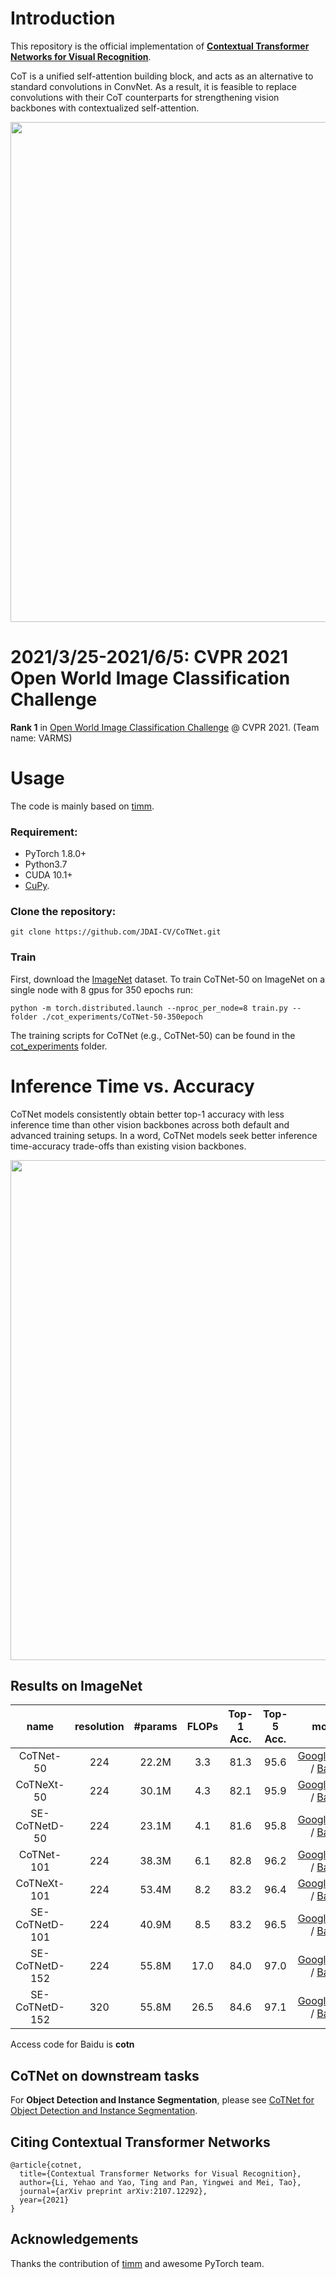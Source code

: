 # Introduction
This repository is the official implementation of [**Contextual Transformer Networks for Visual Recognition**](https://arxiv.org/pdf/2107.12292.pdf). 

CoT is a unified self-attention building block, and acts as an alternative to standard convolutions in ConvNet. As a result, it is feasible to replace convolutions with their CoT counterparts for strengthening vision backbones with contextualized self-attention.

<p align="center">
  <img src="images/framework.jpg" width="800"/>
</p>

# 2021/3/25-2021/6/5: CVPR 2021 Open World Image Classification Challenge
**Rank 1** in [Open World Image Classification Challenge](https://eval.ai/web/challenges/challenge-page/1041/leaderboard/2695) @ CVPR 2021. (Team name: VARMS)


# Usage
The code is mainly based on [timm](https://github.com/rwightman/pytorch-image-models).

### Requirement:
* PyTorch 1.8.0+
* Python3.7
* CUDA 10.1+
* [CuPy](https://cupy.dev/). 

### Clone the repository:
```
git clone https://github.com/JDAI-CV/CoTNet.git
```

### Train 
First, download the [ImageNet](https://github.com/facebookarchive/fb.resnet.torch/blob/master/INSTALL.md) dataset. To train CoTNet-50 on ImageNet on a single node with 8 gpus for 350 epochs run:
```
python -m torch.distributed.launch --nproc_per_node=8 train.py --folder ./cot_experiments/CoTNet-50-350epoch
```
The training scripts for CoTNet (e.g., CoTNet-50) can be found in the [cot_experiments](cot_experiments) folder.

# Inference Time vs. Accuracy
CoTNet models consistently obtain better top-1 accuracy with less inference time than other vision backbones across both default and advanced training setups. In a word, CoTNet models seek better inference time-accuracy trade-offs than existing vision backbones.

<p align="center">
  <img src="images/inference_time.jpg" width="800"/>
</p>

## Results on ImageNet
| name | resolution | #params | FLOPs | Top-1 Acc. | Top-5 Acc. | model |
| :---: | :---: | :---: | :---: | :---: | :---: | :---: | 
| CoTNet-50 | 224 | 22.2M | 3.3 | 81.3 | 95.6 | [GoogleDrive](https://drive.google.com/file/d/1SR5ezIu7LN943zHaUh4mC0ehxBVMqtfv/view?usp=sharing) / [Baidu](https://pan.baidu.com/s/1czr00SglgD8dNVK8jT1yLg) |
| CoTNeXt-50 | 224 | 30.1M | 4.3 | 82.1 | 95.9 | [GoogleDrive](https://drive.google.com/file/d/1j6b5D3xcZ5L_bHiQV0WfqyOieqZLVOCv/view?usp=sharing) / [Baidu](https://pan.baidu.com/s/1CeV9IH_P5N9yuO-wOpdGNw) |
| SE-CoTNetD-50 | 224 | 23.1M | 4.1 | 81.6 | 95.8 | [GoogleDrive](https://drive.google.com/file/d/1D2b5fr3lxpBpiFcCYBKngmmSgfVHt_56/view?usp=sharing) / [Baidu](https://pan.baidu.com/s/1s5Xg7AqzWuwFJUzOJDoo4Q) |
| CoTNet-101 | 224 | 38.3M | 6.1 | 82.8 | 96.2 | [GoogleDrive](https://drive.google.com/file/d/11jExbPEg4Eq5PApisZyE5k-1CbRYnsQb/view?usp=sharing) / [Baidu](https://pan.baidu.com/s/1Olpta0AV7N4OoiC8PB4BnA) |
| CoTNeXt-101 | 224 | 53.4M | 8.2 | 83.2 | 96.4 | [GoogleDrive](https://drive.google.com/file/d/1des5wgkBDUscQAs8IYOmKCKKUA46QLfJ/view?usp=sharing) / [Baidu](https://pan.baidu.com/s/1FM0QRZJee7uY7iKaEiUA-w) |
| SE-CoTNetD-101 | 224 | 40.9M | 8.5 | 83.2 | 96.5 | [GoogleDrive](https://drive.google.com/file/d/1PWIltQYpYZiDrpfZORRQzGzQeXVd2b2f/view?usp=sharing) / [Baidu](https://pan.baidu.com/s/1WGFzuwio5lWJKiOOJTnjdg) |
| SE-CoTNetD-152 | 224 | 55.8M | 17.0 | 84.0 | 97.0 | [GoogleDrive](https://drive.google.com/file/d/1MkMx0a8an3ikt6LZwClIOyabBnMfR91v/view?usp=sharing) / [Baidu](https://pan.baidu.com/s/14mNVsSf-6WI3mxLN2WinWw) |
| SE-CoTNetD-152 | 320 | 55.8M | 26.5 | 84.6 | 97.1 | [GoogleDrive](https://drive.google.com/file/d/1E43T2jS37gR07p_FVWnjJNkMWeYMXgX9/view?usp=sharing) / [Baidu](https://pan.baidu.com/s/1kO5of8IPgL4HOudLeykS6w) |

Access code for Baidu is **cotn**

## CoTNet on downstream tasks
For **Object Detection and Instance Segmentation**, please see [CoTNet for Object Detection and Instance Segmentation](https://github.com/JDAI-CV/CoTNet-ObjectDetection-InstanceSegmentation).

## Citing Contextual Transformer Networks
```
@article{cotnet,
  title={Contextual Transformer Networks for Visual Recognition},
  author={Li, Yehao and Yao, Ting and Pan, Yingwei and Mei, Tao},
  journal={arXiv preprint arXiv:2107.12292},
  year={2021}
}
```

## Acknowledgements
Thanks the contribution of [timm](https://github.com/rwightman/pytorch-image-models) and awesome PyTorch team.
